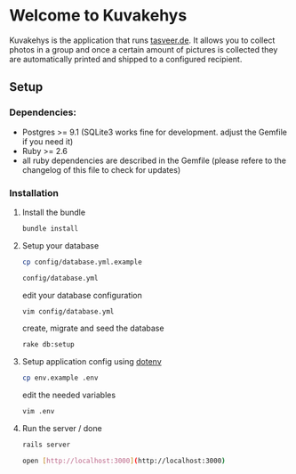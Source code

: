 # Welcome to Kuvakehys

Kuvakehys is the application that runs [tasveer.de](http://tasveer.de). It allows you to collect photos in a group and once a certain amount of pictures is collected they are automatically printed and shipped to a configured recipient. 

## Setup

### Dependencies:

* Postgres >= 9.1 (SQLite3 works fine for development. adjust the Gemfile if you need it)
* Ruby >= 2.6
* all ruby dependencies are described in the Gemfile (please refere to the changelog of this file to check for updates)


### Installation

1) Install the bundle

    ```bash
    bundle install
    ```
2) Setup your database
     ```bash
    cp config/database.yml.example
    ```
    ```bash
    config/database.yml
    ```
    edit your database configuration
    ```bash
    vim config/database.yml 
     ```
   create, migrate and seed the database
    ```bash
    rake db:setup 
    ```

3) Setup application config using [dotenv](https://github.com/bkeepers/dotenv)
    ```bash
    cp env.example .env
    ```
   edit the needed variables
    ```bash
    vim .env
    ```

4) Run the server / done
    ```bash
    rails server
    ```
    ```bash
    open [http://localhost:3000](http://localhost:3000)
    ```
